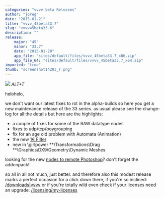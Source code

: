 ```yaml
---
categories: "vvvv beta Releases"
author: "joreg"
date: "2015-01-21"
title: "vvvv_45beta33.7"
slug: "vvvv45beta33.6"
description: ""
release: 
    major: "45"
    minor: "33.7"
    date: "2015-01-20"
    app_file: "sites/default/files/vvvv_45beta33.7_x86.zip"
    app_file_64: "sites/default/files/vvvv_45beta33.7_x64.zip"
imported: "true"
thumb: "screenshot14203_r.png"
---
```



![](screenshot14203_r.png)
*ALT+T*

helohelo,

we don't want our latest fixes to rot in the alpha-builds so here you get a new maintenance release of the 33 series. as usual please see the change-log for all the details but here are the highlights:

* a couple of fixes for some of the RAW datatype nodes
* fixes to udp/tcp/boygrouping
* fix for an age old problem with Automata (Animation)
* the new [1€ Filter](/blog/fighting-noise-with-the-1%e2%82%ac-filter)
* new in \girlpower
**\Transformations\Drag
**\Graphics\DX9\Geometry\Dynamic Meshes 

looking for the new [nodes to remote Photoshop](/blog/2014/hello-photoshop-0)? don't forget the addonpack!

so all in all not much, just better. and therefore also this modest release marks a perfect occasion for a click down there, if you're so inclined:
[/downloads|vvvv](flattr)
or if you're totally wild even check if your licenses need an upgrade: [/licensing/my-licenses](https://store.vvvv.org/orders)